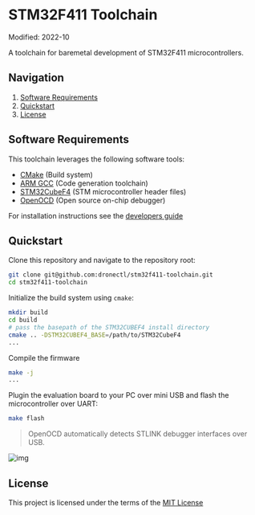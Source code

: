 # STM32F411 Toolchain

Modified: 2022-10

A toolchain for baremetal development of STM32F411 microcontrollers.

## Navigation
1. [Software Requirements](#software-requirements)
2. [Quickstart](#quickstart)
3. [License](#license)

## Software Requirements
This toolchain leverages the following software tools:
 - [CMake](https://cmake.org) (Build system)
 - [ARM GCC](https://developer.arm.com/Tools%20and%20Software/GNU%20Toolchain) (Code generation toolchain)
 - [STM32CubeF4](https://www.st.com/en/embedded-software/stm32cubef4.html) (STM microcontroller header files)
 - [OpenOCD](https://openocd.org) (Open source on-chip debugger)

For installation instructions see the [developers guide](./dev/README.md)

## Quickstart
Clone this repository and navigate to the repository root:
```bash
git clone git@github.com:dronectl/stm32f411-toolchain.git
cd stm32f411-toolchain
```
Initialize the build system using `cmake`:
```bash
mkdir build
cd build
# pass the basepath of the STM32CUBEF4 install directory
cmake .. -DSTM32CUBEF4_BASE=/path/to/STM32CubeF4
...
```
Compile the firmware
```bash
make -j
...
```
Plugin the evaluation board to your PC over mini USB and flash the microcontroller over UART:
```bash
make flash
```
> OpenOCD automatically detects STLINK debugger interfaces over USB. 

![img](/docs/demo.gif)

## License
This project is licensed under the terms of the [MIT License](LICENSE)